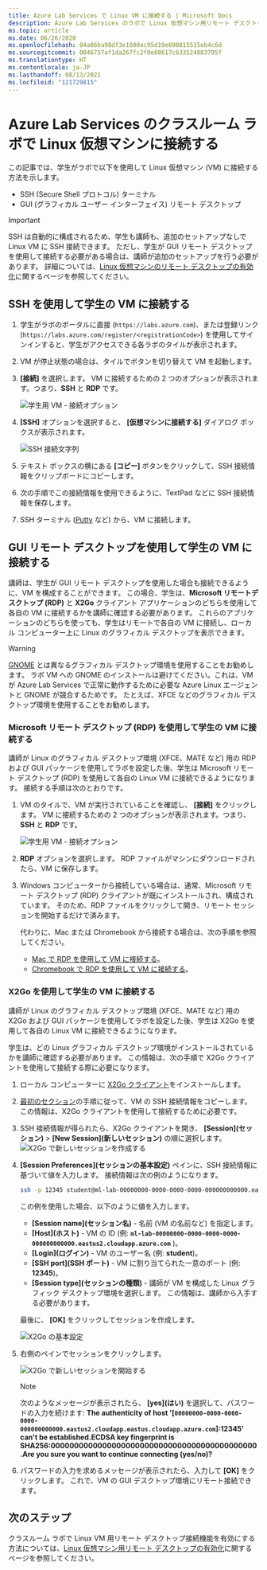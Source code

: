 ```yaml
---
title: Azure Lab Services で Linux VM に接続する | Microsoft Docs
description: Azure Lab Services のラボで Linux 仮想マシン用リモート デスクトップを使用する方法について学習します。
ms.topic: article
ms.date: 06/26/2020
ms.openlocfilehash: 04a86ba98df3e1600ac95d19e690815515eb4c6d
ms.sourcegitcommit: 0046757af1da267fc2f0e88617c633524883795f
ms.translationtype: HT
ms.contentlocale: ja-JP
ms.lasthandoff: 08/13/2021
ms.locfileid: "121729815"
---
```

# <a name="connect-to-linux-virtual-machines-in-a-classroom-lab-of-azure-lab-services"></a>Azure Lab Services のクラスルーム ラボで Linux 仮想マシンに接続する
この記事では、学生がラボで以下を使用して Linux 仮想マシン (VM) に接続する方法を示します。
- SSH (Secure Shell プロトコル) ターミナル
- GUI (グラフィカル ユーザー インターフェイス) リモート デスクトップ

> [!IMPORTANT] 
> SSH は自動的に構成されるため、学生も講師も、追加のセットアップなしで Linux VM に SSH 接続できます。 ただし、学生が GUI リモート デスクトップを使用して接続する必要がある場合は、講師が追加のセットアップを行う必要があります。  詳細については、[Linux 仮想マシンのリモート デスクトップの有効化](how-to-enable-remote-desktop-linux.md)に関するページを参照してください。

## <a name="connect-to-the-student-vm-using-ssh"></a>SSH を使用して学生の VM に接続する

1. 学生がラボのポータルに直接 (`https://labs.azure.com`)、または登録リンク (`https://labs.azure.com/register/<registrationCode>`) を使用してサインインすると、学生がアクセスできる各ラボのタイルが表示されます。 
   
1. VM が停止状態の場合は、タイルでボタンを切り替えて VM を起動します。 

2. **[接続]** を選択します。 VM に接続するための 2 つのオプションが表示されます。つまり、**SSH** と **RDP** です。

    ![学生用 VM - 接続オプション](./media/how-to-enable-remote-desktop-linux/student-vm-connect-options.png)

3. **[SSH]** オプションを選択すると、 **[仮想マシンに接続する]** ダイアログ ボックスが表示されます。  

    ![SSH 接続文字列](./media/how-to-enable-remote-desktop-linux/ssh-connection-string.png)

4. テキスト ボックスの横にある **[コピー]** ボタンをクリックして、SSH 接続情報をクリップボードにコピーします。 

5. 次の手順でこの接続情報を使用できるように、TextPad などに SSH 接続情報を保存します。

6. SSH ターミナル ([Putty](https://www.putty.org/) など) から、VM に接続します。

## <a name="connect-to-the-student-vm-using-gui-remote-desktop"></a>GUI リモート デスクトップを使用して学生の VM に接続する
講師は、学生が GUI リモート デスクトップを使用した場合も接続できるように、VM を構成することができます。  この場合、学生は、**Microsoft リモートデスクトップ (RDP)** と **X2Go** クライアント アプリケーションのどちらを使用して各自の VM に接続するかを講師に確認する必要があります。  これらのアプリケーションのどちらを使っても、学生はリモートで各自の VM に接続し、ローカル コンピューター上に Linux のグラフィカル デスクトップを表示できます。

> [!WARNING]
>  [GNOME](https://www.gnome.org/) とは異なるグラフィカル デスクトップ環境を使用することをお勧めします。  ラボ VM への GNOME のインストールは避けてください。これは、VM が Azure Lab Services で正常に動作するために必要な Azure Linux エージェントと GNOME が競合するためです。  たとえば、XFCE などのグラフィカル デスクトップ環境を使用することをお勧めします。

### <a name="connect-to-the-student-vm-using-microsoft-remote-desktop-rdp"></a>Microsoft リモート デスクトップ (RDP) を使用して学生の VM に接続する
講師が Linux のグラフィカル デスクトップ環境 (XFCE、MATE など) 用の RDP および GUI パッケージを使用してラボを設定した後、学生は Microsoft リモート デスクトップ (RDP) を使用して各自の Linux VM に接続できるようになります。 接続する手順は次のとおりです。 

1. VM のタイルで、VM が実行されていることを確認し、 **[接続]** をクリックします。 VM に接続するための 2 つのオプションが表示されます。つまり、**SSH** と **RDP** です。

    ![学生用 VM - 接続オプション](./media/how-to-enable-remote-desktop-linux/student-vm-connect-options.png)
2. **RDP** オプションを選択します。  RDP ファイルがマシンにダウンロードされたら、VM に保存します。

3. Windows コンピューターから接続している場合は、通常、Microsoft リモート デスクトップ (RDP) クライアントが既にインストールされ、構成されています。  そのため、RDP ファイルをクリックして開き、リモート セッションを開始するだけで済みます。

    代わりに、Mac または Chromebook から接続する場合は、次の手順を参照してください。
   - [Mac で RDP を使用して VM に接続する](connect-virtual-machine-mac-remote-desktop.md)。
   - [Chromebook で RDP を使用して VM に接続する](connect-virtual-machine-chromebook-remote-desktop.md)。

### <a name="connect-to-the-student-vm-using-x2go"></a>X2Go を使用して学生の VM に接続する
講師が Linux のグラフィカル デスクトップ環境 (XFCE、MATE など) 用の X2Go および GUI パッケージを使用してラボを設定した後、学生は X2Go を使用して各自の Linux VM に接続できるようになります。

学生は、どの Linux グラフィカル デスクトップ環境がインストールされているかを講師に確認する必要があります。  この情報は、次の手順で X2Go クライアントを使用して接続する際に必要になります。

1. ローカル コンピューターに [X2Go クライアント](https://wiki.x2go.org/doku.php/doc:installation:x2goclient)をインストールします。

1. [最初のセクション](how-to-use-remote-desktop-linux-student.md#connect-to-the-student-vm-using-ssh)の手順に従って、VM の SSH 接続情報をコピーします。  この情報は、X2Go クライアントを使用して接続するために必要です。

1. SSH 接続情報が得られたら、X2Go クライアントを開き、 **[Session]\(セッション\)**  >  **[New Session]\(新しいセッション\)** の順に選択します。
   ![X2Go で新しいセッションを作成する](./media/how-to-use-classroom-lab/x2go-new-session.png)

1. **[Session Preferences]\(セッションの基本設定\)** ペインに、SSH 接続情報に基づいて値を入力します。  接続情報は次の例のようになります。

    ```bash
    ssh -p 12345 student@ml-lab-00000000-0000-0000-0000-000000000000.eastus2.cloudapp.azure.com
    ```

    この例を使用した場合、以下のように値を入力します。

   - **[Session name]\(セッション名\)** - 名前 (VM の名前など) を指定します。
   - **[Host]\(ホスト\)** - VM の ID (例: **`ml-lab-00000000-0000-0000-0000-000000000000.eastus2.cloudapp.azure.com`** )。
   - **[Login]\(ログイン\)** - VM のユーザー名 (例: **student**)。
   - **[SSH port]\(SSH ポート\)** - VM に割り当てられた一意のポート (例: **12345**)。
   - **[Session type]\(セッションの種類\)** - 講師が VM を構成した Linux グラフィック デスクトップ環境を選択します。  この情報は、講師から入手する必要があります。

    最後に、 **[OK]** をクリックしてセッションを作成します。

    ![X2Go の基本設定](./media/how-to-use-classroom-lab/x2go-session-preferences.png)

1.  右側のペインでセッションをクリックします。

    ![X2Go で新しいセッションを開始する](./media/how-to-use-classroom-lab/x2go-start-session.png)

    > [!NOTE] 
    > 次のようなメッセージが表示されたら、 **[yes]\(はい\)** を選択して、パスワードの入力を続けます: **The authenticity of host '[`00000000-0000-0000-0000-000000000000.eastus2.cloudapp.eastus.cloudapp.azure.com`]:12345' can't be established.ECDSA key fingerprint is SHA256:00000000000000000000000000000000000000000000.Are you sure you want to continue connecting (yes/no)?**

2. パスワードの入力を求めるメッセージが表示されたら、入力して **[OK]** をクリックします。  これで、VM の GUI デスクトップ環境にリモート接続できます。

## <a name="next-steps"></a>次のステップ
クラスルーム ラボで Linux VM 用リモート デスクトップ接続機能を有効にする方法については、[Linux 仮想マシン用リモート デスクトップの有効化](how-to-enable-remote-desktop-linux.md)に関するページを参照してください。 


